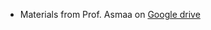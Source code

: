 
- Materials from Prof. Asmaa on [Google drive](https://drive.google.com/drive/folders/1F0tXQzBFEAZcsiO8M9XcG975WQB6ffEa)
